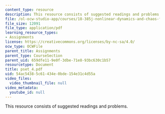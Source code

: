 ```yaml
---
content_type: resource
description: This resource consists of suggested readings and problems.
file: /ol-ocw-studio-app/courses/18-385j-nonlinear-dynamics-and-chaos-fall-2004/54ac54385c61434e0bde154e31c4d55a_pset_4.pdf
file_size: 12091
file_type: application/pdf
learning_resource_types:
- Assignments
license: https://creativecommons.org/licenses/by-nc-sa/4.0/
ocw_type: OCWFile
parent_title: Assignments
parent_type: CourseSection
parent_uid: 659dfe11-9e0f-3dbe-71e8-93bc630c1b57
resourcetype: Document
title: pset_4.pdf
uid: 54ac5438-5c61-434e-0bde-154e31c4d55a
video_files:
  video_thumbnail_file: null
video_metadata:
  youtube_id: null
---
```

This resource consists of suggested readings and problems.